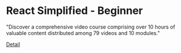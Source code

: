 # React Simplified - Beginner

"Discover a comprehensive video course comprising over 10 hours of valuable content distributed among 79 videos and 10 modules." 

[Detail](https://eduitfree.com/Xfmz)